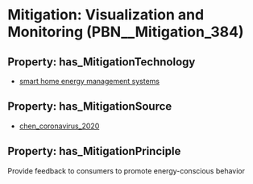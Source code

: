 # Mitigation: __Visualization and Monitoring__ (PBN__Mitigation_384)

## Property: has_MitigationTechnology

* [smart home energy management systems](../Technology/PBN__Technology_3195)

## Property: has_MitigationSource

* [chen_coronavirus_2020](../Article/PBN__Article_119)

## Property: has_MitigationPrinciple

Provide feedback to consumers to promote energy-conscious behavior

